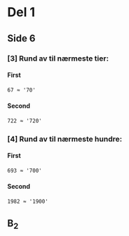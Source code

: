 # Del 1



## Side 6



### [3] Rund av til nærmeste tier:


#### First
```txt
67 ≈ '70'
```

#### Second
```txt
722 ≈ '720'
```



### [4] Rund av til nærmeste hundre:


#### First
```txt
693 ≈ '700'
```

#### Second
```txt
1982 ≈ '1900'
```


## B<sub>2</sub>

